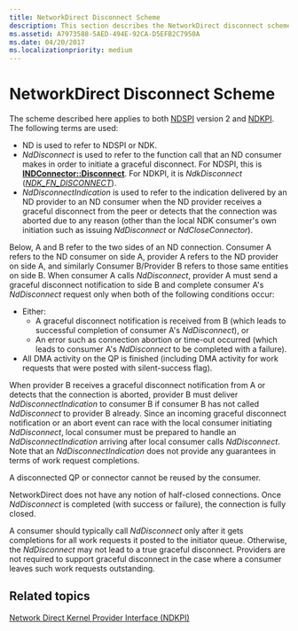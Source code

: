 ```yaml
---
title: NetworkDirect Disconnect Scheme
description: This section describes the NetworkDirect disconnect scheme
ms.assetid: A7973588-5AED-494E-92CA-D5EFB2C7950A
ms.date: 04/20/2017
ms.localizationpriority: medium
---
```


# NetworkDirect Disconnect Scheme


The scheme described here applies to both [NDSPI](https://docs.microsoft.com/previous-versions/windows/desktop/cc904391(v=vs.85)) version 2 and [NDKPI](network-direct-kernel-programming-interface--ndkpi-.md). The following terms are used:

-   ND is used to refer to NDSPI or NDK.
-   *NdDisconnect* is used to refer to the function call that an ND consumer makes in order to initiate a graceful disconnect. For NDSPI, this is [**INDConnector::Disconnect**](https://docs.microsoft.com/previous-versions/windows/desktop/cc904364(v=vs.85)). For NDKPI, it is *NdkDisconnect* ([*NDK\_FN\_DISCONNECT*](https://docs.microsoft.com/windows-hardware/drivers/ddi/ndkpi/nc-ndkpi-ndk_fn_disconnect)).
-   *NdDisconnectIndication* is used to refer to the indication delivered by an ND provider to an ND consumer when the ND provider receives a graceful disconnect from the peer or detects that the connection was aborted due to any reason (other than the local NDK consumer's own initiation such as issuing *NdDisconnect* or *NdCloseConnector*).

Below, A and B refer to the two sides of an ND connection. Consumer A refers to the ND consumer on side A, provider A refers to the ND provider on side A, and similarly Consumer B/Provider B refers to those same entities on side B.
When consumer A calls *NdDisconnect*, provider A must send a graceful disconnect notification to side B and complete consumer A's *NdDisconnect* request only when both of the following conditions occur:

-   Either:
    -   A graceful disconnect notification is received from B (which leads to successful completion of consumer A's *NdDisconnect*), or
    -   An error such as connection abortion or time-out occurred (which leads to consumer A's *NdDisconnect* to be completed with a failure).
-   All DMA activity on the QP is finished (including DMA activity for work requests that were posted with silent-success flag).

When provider B receives a graceful disconnect notification from A or detects that the connection is aborted, provider B must deliver *NdDisconnectIndication* to consumer B if consumer B has not called *NdDisconnect* to provider B already. Since an incoming graceful disconnect notification or an abort event can race with the local consumer initiating *NdDisconnect*, local consumer must be prepared to handle an *NdDisconnectIndication* arriving after local consumer calls *NdDisconnect*. Note that an *NdDisconnectIndication* does not provide any guarantees in terms of work request completions.

A disconnected QP or connector cannot be reused by the consumer.

NetworkDirect does not have any notion of half-closed connections. Once *NdDisconnect* is completed (with success or failure), the connection is fully closed.

A consumer should typically call *NdDisconnect* only after it gets completions for all work requests it posted to the initiator queue. Otherwise, the *NdDisconnect* may not lead to a true graceful disconnect. Providers are not required to support graceful disconnect in the case where a consumer leaves such work requests outstanding.

## Related topics


[Network Direct Kernel Provider Interface (NDKPI)](network-direct-kernel-programming-interface--ndkpi-.md)

 

 






